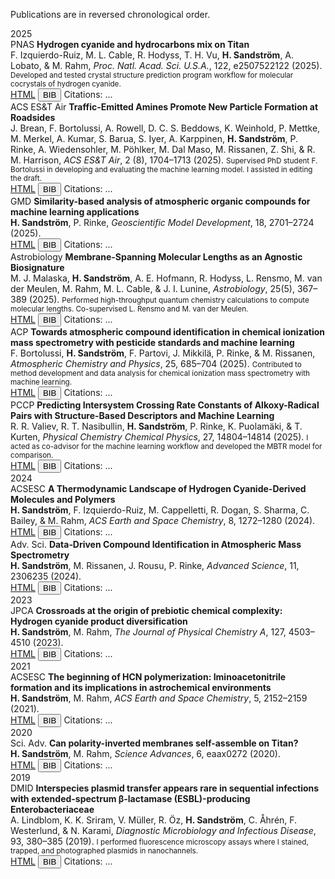 Publications are in reversed chronological order.

<div class="pub-year-divider">2025</div>

<div class="pub-entry" data-doi="10.1073/pnas.2507522122">
  <span class="pub-badge">PNAS</span> <strong>Hydrogen cyanide and hydrocarbons mix on Titan</strong><br>
  F. Izquierdo-Ruiz, M. L. Cable, R. Hodyss, T. H. Vu, <strong>H. Sandström</strong>, A. Lobato, & M. Rahm, <em>Proc. Natl. Acad. Sci. U.S.A.</em>, 122, e2507522122 (2025).  
  <small>Developed and tested crystal structure prediction program workflow for molecular cocrystals of hydrogen cyanide.</small>
  <div class="pub-buttons">
    <a class="doi-button" href="https://doi.org/10.1073/pnas.2507522122" target="_blank">HTML</a>
    <button class="bib-button" data-bib="pnas_2025">BIB</button>
    <span class="citation-count">Citations: <span class="count">...</span></span>
  </div>
</div>

<div class="pub-entry" data-doi="10.1021/acsestair.5c00119">
  <span class="pub-badge">ACS ES&T Air</span> <strong>Traffic-Emitted Amines Promote New Particle Formation at Roadsides</strong><br>
  J. Brean, F. Bortolussi, A. Rowell, D. C. S. Beddows, K. Weinhold, P. Mettke, M. Merkel, A. Kumar, S. Barua, S. Iyer, A. Karppinen, <strong>H. Sandström</strong>, P. Rinke, A. Wiedensohler, M. Pöhlker, M. Dal Maso, M. Rissanen, Z. Shi, & R. M. Harrison, <em>ACS ES&T Air</em>, 2 (8), 1704–1713 (2025).  
  <small>Supervised PhD student F. Bortolussi in developing and evaluating the machine learning model. I assisted in editing the draft.</small>
  <div class="pub-buttons">
    <a class="doi-button" href="https://doi.org/10.1021/acsestair.5c00119" target="_blank">HTML</a>
    <button class="bib-button" data-bib="acsest_air_2025">BIB</button>
    <span class="citation-count">Citations: <span class="count">...</span></span>
  </div>
</div>

<div class="pub-entry" data-doi="10.5194/gmd-18-2701-2025">
  <span class="pub-badge">GMD</span> <strong>Similarity-based analysis of atmospheric organic compounds for machine learning applications</strong><br>
  <strong>H. Sandström</strong>, P. Rinke, <em>Geoscientific Model Development</em>, 18, 2701–2724 (2025).  
  <div class="pub-buttons">
    <a class="doi-button" href="https://doi.org/10.5194/gmd-18-2701-2025" target="_blank">HTML</a>
    <button class="bib-button" data-bib="gmd_2025">BIB</button>
    <span class="citation-count">Citations: <span class="count">...</span></span>
  </div>
</div>

<div class="pub-entry" data-doi="10.1089/ast.2024.0125">
  <span class="pub-badge">Astrobiology</span> <strong>Membrane-Spanning Molecular Lengths as an Agnostic Biosignature</strong><br>
  M. J. Malaska, <strong>H. Sandström</strong>, A. E. Hofmann, R. Hodyss, L. Rensmo, M. van der Meulen, M. Rahm, M. L. Cable, & J. I. Lunine, <em>Astrobiology</em>, 25(5), 367–389 (2025).  
  <small>Performed high-throughput quantum chemistry calculations to compute molecular lengths. Co-supervised L. Rensmo and M. van der Meulen.</small>
  <div class="pub-buttons">
    <a class="doi-button" href="https://doi.org/10.1089/ast.2024.0125" target="_blank">HTML</a>
    <button class="bib-button" data-bib="astrobiology_2025">BIB</button>
    <span class="citation-count">Citations: <span class="count">...</span></span>
  </div>
</div>

<div class="pub-entry" data-doi="10.5194/acp-25-685-2025">
  <span class="pub-badge">ACP</span> <strong>Towards atmospheric compound identification in chemical ionization mass spectrometry with pesticide standards and machine learning</strong><br>
  F. Bortolussi, <strong>H. Sandström</strong>, F. Partovi, J. Mikkilä, P. Rinke, & M. Rissanen, <em>Atmospheric Chemistry and Physics</em>, 25, 685–704 (2025).  
  <small>Contributed to method development and data analysis for chemical ionization mass spectrometry with machine learning.</small>
  <div class="pub-buttons">
    <a class="doi-button" href="https://doi.org/10.5194/acp-25-685-2025" target="_blank">HTML</a>
    <button class="bib-button" data-bib="acp_2025">BIB</button>
    <span class="citation-count">Citations: <span class="count">...</span></span>
  </div>
</div>

<div class="pub-entry" data-doi="10.1039/D5CP01101A">
  <span class="pub-badge">PCCP</span> <strong>Predicting Intersystem Crossing Rate Constants of Alkoxy-Radical Pairs with Structure-Based Descriptors and Machine Learning</strong><br>
  R. R. Valiev, R. T. Nasibullin, <strong>H. Sandström</strong>, P. Rinke, K. Puolamäki, & T. Kurten, <em>Physical Chemistry Chemical Physics</em>, 27, 14804–14814 (2025).  
  <small>I acted as co-advisor for the machine learning workflow and developed the MBTR model for comparison.</small>
  <div class="pub-buttons">
    <a class="doi-button" href="https://doi.org/10.1039/D5CP01101A" target="_blank">HTML</a>
    <button class="bib-button" data-bib="pccp_2025">BIB</button>
    <span class="citation-count">Citations: <span class="count">...</span></span>
  </div>
</div>

<div class="pub-year-divider">2024</div>

<div class="pub-entry" data-doi="10.1021/acsearthspacechem.4c00088">
  <span class="pub-badge">ACSESC</span> <strong>A Thermodynamic Landscape of Hydrogen Cyanide-Derived Molecules and Polymers</strong><br>
  <strong>H. Sandström</strong>, F. Izquierdo-Ruiz, M. Cappelletti, R. Dogan, S. Sharma, C. Bailey, & M. Rahm, <em>ACS Earth and Space Chemistry</em>, 8, 1272–1280 (2024).  
  <div class="pub-buttons">
    <a class="doi-button" href="https://doi.org/10.1021/acsearthspacechem.4c00088" target="_blank">HTML</a>
    <button class="bib-button" data-bib="acsearth_2024">BIB</button>
    <span class="citation-count">Citations: <span class="count">...</span></span>
  </div>
</div>

<div class="pub-entry" data-doi="10.1002/advs.202306235">
  <span class="pub-badge">Adv. Sci.</span> <strong>Data‐Driven Compound Identification in Atmospheric Mass Spectrometry</strong><br>
  <strong>H. Sandström</strong>, M. Rissanen, J. Rousu, P. Rinke, <em>Advanced Science</em>, 11, 2306235 (2024).  
  <div class="pub-buttons">
    <a class="doi-button" href="https://doi.org/10.1002/advs.202306235" target="_blank">HTML</a>
    <button class="bib-button" data-bib="adv_sci_2024">BIB</button>
    <span class="citation-count">Citations: <span class="count">...</span></span>
  </div>
</div>

<div class="pub-year-divider">2023</div>

<div class="pub-entry" data-doi="10.1021/acs.jpca.3c01504">
  <span class="pub-badge">JPCA</span> <strong>Crossroads at the origin of prebiotic chemical complexity: Hydrogen cyanide product diversification</strong><br>
  <strong>H. Sandström</strong>, M. Rahm, <em>The Journal of Physical Chemistry A</em>, 127, 4503–4510 (2023).  
  <div class="pub-buttons">
    <a class="doi-button" href="https://doi.org/10.1021/acs.jpca.3c01504" target="_blank">HTML</a>
    <button class="bib-button" data-bib="jpca_2023">BIB</button>
    <span class="citation-count">Citations: <span class="count">...</span></span>
  </div>
</div>

<div class="pub-year-divider">2021</div>

<div class="pub-entry" data-doi="10.1021/acsearthspacechem.1c00195">
  <span class="pub-badge">ACSESC</span> <strong>The beginning of HCN polymerization: Iminoacetonitrile formation and its implications in astrochemical environments</strong><br>
  <strong>H. Sandström</strong>, M. Rahm, <em>ACS Earth and Space Chemistry</em>, 5, 2152–2159 (2021).  
  <div class="pub-buttons">
    <a class="doi-button" href="https://doi.org/10.1021/acsearthspacechem.1c00195" target="_blank">HTML</a>
    <button class="bib-button" data-bib="acsearth_2021">BIB</button>
    <span class="citation-count">Citations: <span class="count">...</span></span>
  </div>
</div>

<div class="pub-year-divider">2020</div>

<div class="pub-entry" data-doi="10.1126/sciadv.aax0272">
  <span class="pub-badge">Sci. Adv.</span> <strong>Can polarity-inverted membranes self-assemble on Titan?</strong><br>
  <strong>H. Sandström</strong>, M. Rahm, <em>Science Advances</em>, 6, eaax0272 (2020).  
  <div class="pub-buttons">
    <a class="doi-button" href="https://doi.org/10.1126/sciadv.aax0272" target="_blank">HTML</a>
    <button class="bib-button" data-bib="sciadv_2020">BIB</button>
    <span class="citation-count">Citations: <span class="count">...</span></span>
  </div>
</div>

<div class="pub-year-divider">2019</div>

<div class="pub-entry" data-doi="10.1016/j.diagmicrobio.2018.10.014">
  <span class="pub-badge">DMID</span> <strong>Interspecies plasmid transfer appears rare in sequential infections with extended-spectrum β-lactamase (ESBL)-producing Enterobacteriaceae</strong><br>
  A. Lindblom, K. K. Sriram, V. Müller, R. Öz, <strong>H. Sandström</strong>, C. Åhrén, F. Westerlund, & N. Karami, <em>Diagnostic Microbiology and Infectious Disease</em>, 93, 380–385 (2019).  
  <small>I performed fluorescence microscopy assays where I stained, trapped, and photographed plasmids in nanochannels.</small>
  <div class="pub-buttons">
    <a class="doi-button" href="https://doi.org/10.1016/j.diagmicrobio.2018.10.014" target="_blank">HTML</a>
    <button class="bib-button" data-bib="dmid_2019">BIB</button>
    <span class="citation-count">Citations: <span class="count">...</span></span>
  </div>
</div>

<!-- Inline JavaScript --> 
<script>
const bibEntries = {
  pnas_2025: `@article{Izquierdo-Ruiz2025,
  author = {F. Izquierdo-Ruiz and M. L. Cable and R. Hodyss and T. H. Vu and H. Sandström and A. Lobato and M. Rahm},
  title = {Hydrogen cyanide and hydrocarbons mix on Titan},
  journal = {Proc. Natl. Acad. Sci. U.S.A.},
  year = {2025},
  volume = {122},
  pages = {e2507522122},
  doi = {10.1073/pnas.2507522122}
}`,
  acsest_air_2025: `@article{Brean2025,
  author = {J. Brean and F. Bortolussi and A. Rowell and D. C. S. Beddows and K. Weinhold and P. Mettke and M. Merkel and A. Kumar and S. Barua and S. Iyer and A. Karppinen and H. Sandström and P. Rinke and A. Wiedensohler and M. Pöhlker and M. Dal Maso and M. Rissanen and Z. Shi and R. M. Harrison},
  title = {Traffic-Emitted Amines Promote New Particle Formation at Roadsides},
  journal = {ACS ES&T Air},
  year = {2025},
  volume = {2},
  number = {8},
  pages = {1704--1713},
  doi = {10.1021/acsestair.5c00119}
}`,
  gmd_2025: `@article{Sandstrom2025GMD,
  author = {H. Sandström and P. Rinke},
  title = {Similarity-based analysis of atmospheric organic compounds for machine learning applications},
  journal = {Geoscientific Model Development},
  year = {2025},
  volume = {18},
  pages = {2701--2724}
}`,
  astrobiology_2025: `@article{Malaska2025,
  author = {M. J. Malaska and H. Sandström and A. E. Hofmann and R. Hodyss and L. Rensmo and M. van der Meulen and M. Rahm and M. L. Cable and J. I. Lunine},
  title = {Membrane-Spanning Molecular Lengths as an Agnostic Biosignature},
  journal = {Astrobiology},
  year = {2025},
  volume = {25},
  number = {5},
  pages = {367--389},
  doi = {10.1089/ast.2024.0125}
}`,
  acp_2025: `@article{Bortolussi2025ACP,
  author = {F. Bortolussi and H. Sandström and F. Partovi and J. Mikkilä and P. Rinke and M. Rissanen},
  title = {Towards atmospheric compound identification in chemical ionization mass spectrometry with pesticide standards and machine learning},
  journal = {Atmospheric Chemistry and Physics},
  year = {2025},
  volume = {25},
  number = {1},
  pages = {685--704},
  doi = {10.5194/acp-25-685-2025}
}`,
  pccp_2025: `@article{Valiev2025,
  author = {R. R. Valiev and R. T. Nasibullin and H. Sandström and P. Rinke and K. Puolamäki and T. Kurten},
  title = {Predicting Intersystem Crossing Rate Constants of Alkoxy-Radical Pairs with Structure-Based Descriptors and Machine Learning},
  journal = {Physical Chemistry Chemical Physics},
  year = {2025},
  volume = {27},
  pages = {14804--14814},
  doi = {10.1039/D5CP01101A}
}`,
  acsearth_2024: `@article{Sandstrom2024ACSESC,
  author = {H. Sandström and F. Izquierdo-Ruiz and M. Cappelletti and R. Dogan and S. Sharma and C. Bailey and M. Rahm},
  title = {A Thermodynamic Landscape of Hydrogen Cyanide-Derived Molecules and Polymers},
  journal = {ACS Earth and Space Chemistry},
  year = {2024},
  volume = {8},
  number = {6},
  pages = {1272--1280},
  doi = {10.1021/acsearthspacechem.4c00088}
}`,
  adv_sci_2024: `@article{Sandstrom2024AdvSci,
  author = {H. Sandström and M. Rissanen and J. Rousu and P. Rinke},
  title = {Data‐Driven Compound Identification in Atmospheric Mass Spectrometry},
  journal = {Advanced Science},
  year = {2024},
  volume = {11},
  number = {8},
  pages = {2306235},
  doi = {10.1002/advs.202306235}
}`,
  jpca_2023: `@article{Sandstrom2023JPCA,
  author = {H. Sandström and M. Rahm},
  title = {Crossroads at the origin of prebiotic chemical complexity: Hydrogen cyanide product diversification},
  journal = {The Journal of Physical Chemistry A},
  year = {2023},
  volume = {127},
  number = {20},
  pages = {4503--4510},
  doi = {10.1021/acs.jpca.3c01504}
}`,
  acsearth_2021: `@article{Sandstrom2021ACSESC,
  author = {H. Sandström and M. Rahm},
  title = {The beginning of HCN polymerization: Iminoacetonitrile formation and its implications in astrochemical environments},
  journal = {ACS Earth and Space Chemistry},
  year = {2021},
  volume = {5},
  number = {8},
  pages = {2152--2159},
  doi = {10.1021/acsearthspacechem.1c00195}
}`,
  sciadv_2020: `@article{Sandstrom2020SciAdv,
  author = {H. Sandström and M. Rahm},
  title = {Can polarity-inverted membranes self-assemble on Titan?},
  journal = {Science Advances},
  year = {2020},
  volume = {6},
  pages = {eaax0272},
  doi = {10.1126/sciadv.aax0272}
}`,
  dmid_2019: `@article{Lindblom2019,
  author = {A. Lindblom and K. K. Sriram and V. Müller and R. Öz and H. Sandström and C. Åhrén and F. Westerlund and N. Karami},
  title = {Interspecies plasmid transfer appears rare in sequential infections with extended-spectrum β-lactamase (ESBL)-producing Enterobacteriaceae},
  journal = {Diagnostic Microbiology and Infectious Disease},
  year = {2019},
  volume = {93},
  number = {4},
  pages = {380--385},
  doi = {10.1016/j.diagmicrobio.2018.10.014}
}
};

// BibTeX download
document.querySelectorAll('.bib-button').forEach(button=>{
  button.addEventListener('click',()=>{
    const key=button.dataset.bib;
    if(!bibEntries[key]) return alert("BibTeX entry not found!");
    const blob=new Blob([bibEntries[key]],{type:'text/plain'});
    const url=URL.createObjectURL(blob);
    const a=document.createElement('a');
    a.href=url;
    a.download=key+'.bib';
    document.body.appendChild(a);
    a.click();
    document.body.removeChild(a);
    URL.revokeObjectURL(url);
  });
});

// Fetch CrossRef citations
async function fetchCitations(){
  const entries=document.querySelectorAll('.pub-entry');
  for(const entry of entries){
    const doi=entry.dataset.doi;
    const span=entry.querySelector('.count');
    try{
      const res=await fetch(`https://api.crossref.org/works/${doi}`);
      if(!res.ok) throw new Error("CrossRef error");
      const data=await res.json();
      const citations=data.message['is-referenced-by-count']||0;
      span.textContent=citations;
    }catch{
      span.textContent='N/A';
    }
  }
}
fetchCitations();
</script>
